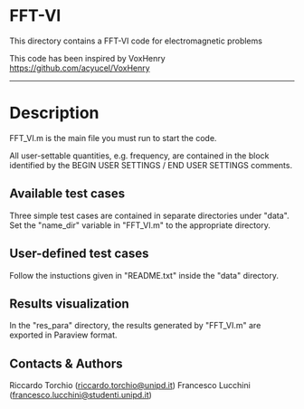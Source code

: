 # FFT-VI 

This directory contains a FFT-VI code for electromagnetic problems

This code has been inspired by VoxHenry https://github.com/acyucel/VoxHenry

-------------------------------------------------------------------

# Description
 
FFT_VI.m is the main file you must run to start the code. 

All user-settable quantities, e.g. frequency, are contained in the block identified by the 
BEGIN USER SETTINGS / END USER SETTINGS comments.

Available test cases
--------------------
Three simple test cases are contained in separate directories under "data". 
Set the "name_dir" variable in "FFT_VI.m"  to the appropriate directory.

User-defined test cases
-----------------------
Follow the instuctions given in "README.txt" inside the "data" directory.

Results visualization
--------------------
In the "res_para" directory, the results generated by "FFT_VI.m" are exported in 
Paraview format. 

Contacts & Authors
-----------------------
Riccardo Torchio (riccardo.torchio@unipd.it)
Francesco Lucchini (francesco.lucchini@studenti.unipd.it)
